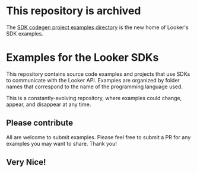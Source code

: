# This repository is archived

The [SDK codegen project examples directory](https://github.com/looker-open-source/sdk-codegen/tree/master/examples) is the new home of Looker's SDK examples. 

# Examples for the Looker SDKs

This repository contains source code examples and projects that use SDKs to communicate with the Looker API. Examples are organized by folder names that correspond to the name of the programming language used.

This is a constantly-evolving repository, where examples could change, appear, and disappear at any time.

## Please contribute

All are welcome to submit examples. Please feel free to submit a PR for any examples you may want to share. Thank you!

## Very Nice!
